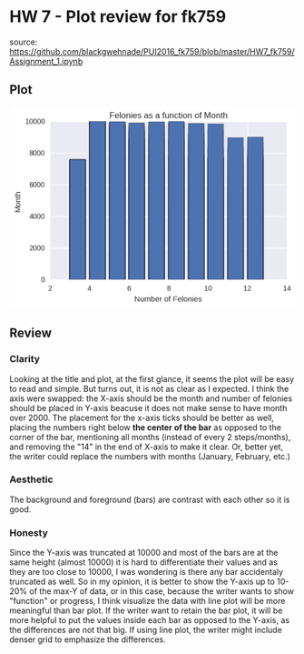 # HW 7 - Plot review for fk759

source: https://github.com/blackgwehnade/PUI2016_fk759/blob/master/HW7_fk759/Assignment_1.ipynb

## Plot

![fk759](/HW8_nm2773/plot_fk759.png)

## Review

### Clarity

Looking at the title and plot, at the first glance, it seems the plot will be easy to read and simple. But turns out, it is not as clear as I expected. I think the axis were swapped: the X-axis should be the month and number of felonies should be placed in Y-axis beacuse it does not make sense to have month over 2000. The placement for the x-axis ticks should be better as well, placing the numbers right below **the center of the bar** as opposed to the corner of the bar, mentioning all months (instead of every 2 steps/months), and removing the "14" in the end of X-axis to make it clear. Or, better yet, the writer could replace the numbers with months (January, February, etc.)

### Aesthetic

The background and foreground (bars) are contrast with each other so it is good. 

### Honesty

Since the Y-axis was truncated at 10000 and most of the bars are at the same height (almost 10000) it is hard to differentiate their values and as they are too close to 10000, I was wondering is there any bar accidentaly truncated as well. So in my opinion, it is better to show the Y-axis up to 10-20% of the max-Y of data, or in this case, because the writer wants to show "function" or progress, I think visualize the data with line plot will be more meaningful than bar plot. If the writer want to retain the bar plot, it will be more helpful to put the values inside each bar as opposed to the Y-axis, as the differences are not that big. If using line plot, the writer might include denser grid to emphasize the differences.
